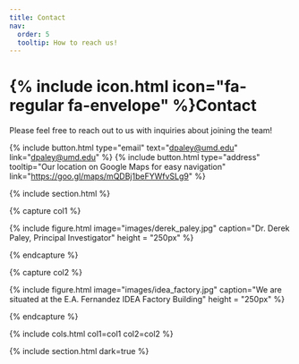 ```yaml
---
title: Contact
nav:
  order: 5
  tooltip: How to reach us!
---
```


# {% include icon.html icon="fa-regular fa-envelope" %}Contact

Please feel free to reach out to us with inquiries about joining the team!

{%
  include button.html
  type="email"
  text="dpaley@umd.edu"
  link="dpaley@umd.edu"
%}
{%
  include button.html
  type="address"
  tooltip="Our location on Google Maps for easy navigation"
  link="https://goo.gl/maps/mQDBj1beFYWfvSLg9"
%}

{% include section.html %}

{% capture col1 %}

{%
  include figure.html
  image="images/derek_paley.jpg"
  caption="Dr. Derek Paley, Principal Investigator"
  height = "250px"
%}

{% endcapture %}

{% capture col2 %}

{%
  include figure.html
  image="images/idea_factory.jpg"
  caption="We are situated at the E.A. Fernandez IDEA Factory Building"
  height = "250px"
%}

{% endcapture %}

{% include cols.html col1=col1 col2=col2 %}

{% include section.html dark=true %}

